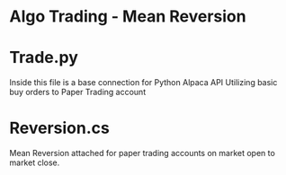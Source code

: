 # Algo Trading - Mean Reversion

# Trade.py
Inside this file is a base connection for Python Alpaca API
Utilizing basic buy orders to Paper Trading account

# Reversion.cs
Mean Reversion attached for paper trading accounts on market open to market close.
